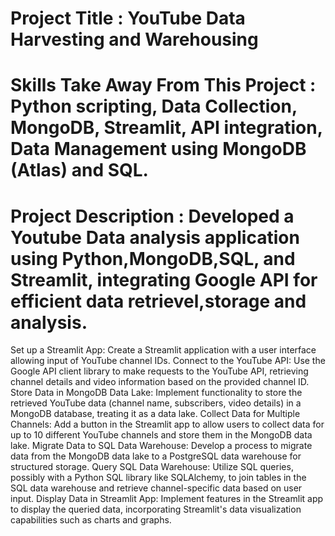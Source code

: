 # Project Title : YouTube Data Harvesting and  Warehousing

# Skills Take Away From This Project : Python scripting, Data Collection, MongoDB, Streamlit, API integration, Data Management using MongoDB (Atlas) and SQL.

# Project Description : Developed a Youtube Data analysis application using Python,MongoDB,SQL, and Streamlit, integrating Google API for efficient data retrievel,storage and analysis.

Set up a Streamlit App: Create a Streamlit application with a user interface allowing input of YouTube channel IDs.
Connect to the YouTube API: Use the Google API client library to make requests to the YouTube API, retrieving channel details and video information based on the provided channel ID.
Store Data in MongoDB Data Lake: Implement functionality to store the retrieved YouTube data (channel name, subscribers, video details) in a MongoDB database, treating it as a data lake.
Collect Data for Multiple Channels: Add a button in the Streamlit app to allow users to collect data for up to 10 different YouTube channels and store them in the MongoDB data lake.
Migrate Data to SQL Data Warehouse: Develop a process to migrate data from the MongoDB data lake to a PostgreSQL data warehouse  for structured storage.
Query SQL Data Warehouse: Utilize SQL queries, possibly with a Python SQL library like SQLAlchemy, to join tables in the SQL data warehouse and retrieve channel-specific data based on user input.
Display Data in Streamlit App: Implement features in the Streamlit app to display the queried data, incorporating Streamlit's data visualization capabilities such as charts and graphs.





